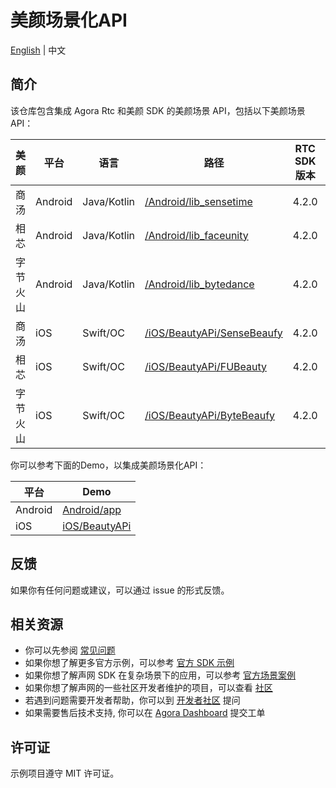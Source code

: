 # 美颜场景化API

[English](README.md) | 中文

## 简介

该仓库包含集成 Agora Rtc 和美颜 SDK 的美颜场景 API，包括以下美颜场景API：

| 美颜    | 平台      | 语言          | 路径                                                       | RTC SDK 版本 | Beauty SDK 版本 |
|-------|---------|-------------|----------------------------------------------------------|------------|---------------|
| 商汤    | Android | Java/Kotlin | [/Android/lib_sensetime](/Android/lib_sensetime)         | 4.2.0      | 8.8.0         |
| 相芯    | Android | Java/Kotlin | [/Android/lib_faceunity](/Android/lib_faceunity)         | 4.2.0      | 8.3.0         |
| 字节火山  | Android | Java/Kotlin | [/Android/lib_bytedance](/Android/lib_bytedance)         | 4.2.0      | 4.3.0         |
| 商汤    | iOS     | Swift/OC    | [/iOS/BeautyAPi/SenseBeaufy](/iOS/BeautyAPi/SenseBeaufy) | 4.2.0      | 1.9.0.1013         |
| 相芯    | iOS     | Swift/OC    | [/iOS/BeautyAPi/FUBeauty](/iOS/BeautyAPi/FUBeauty)       | 4.2.0      | 8.6.0         |
| 字节火山  | iOS     | Swift/OC    | [/iOS/BeautyAPi/ByteBeaufy](/iOS/BeautyAPi/ByteBeaufy)   | 4.2.0      | 4.3.0         |

你可以参考下面的Demo，以集成美颜场景化API：

| 平台      | Demo                   |
|---------|------------------------|
| Android | [Android/app](Android) |
| iOS     | [iOS/BeautyAPi](iOS)   |

## 反馈

如果你有任何问题或建议，可以通过 issue 的形式反馈。

## 相关资源

- 你可以先参阅 [常见问题](https://docs.agora.io/cn/faq)
- 如果你想了解更多官方示例，可以参考 [官方 SDK 示例](https://github.com/AgoraIO)
- 如果你想了解声网 SDK 在复杂场景下的应用，可以参考 [官方场景案例](https://github.com/AgoraIO-usecase)
- 如果你想了解声网的一些社区开发者维护的项目，可以查看 [社区](https://github.com/AgoraIO-Community)
- 若遇到问题需要开发者帮助，你可以到 [开发者社区](https://rtcdeveloper.com/) 提问
- 如果需要售后技术支持, 你可以在 [Agora Dashboard](https://dashboard.agora.io) 提交工单

## 许可证

示例项目遵守 MIT 许可证。
